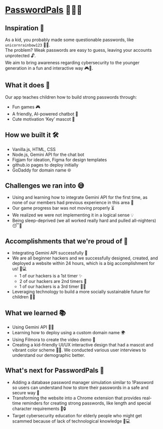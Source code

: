 # [PasswordPals](http://password-pals.co/) 🧑‍💻🔑

## Inspiration 🌈
As a kid, you probably made some questionable passwords, like `unicornrainbow123` 🦄🌈.  
The problem? Weak passwords are easy to guess, leaving your accounts unprotected 🔓.  
We aim to bring awareness regarding cybersecurity to the younger generation in a fun and interactive way 🎮👾.

## What it does 🎯
Our app teaches children how to build strong passwords through:
- Fun games 🎮
- A friendly, AI-powered chatbot 🤖
- Cute motivation ‘Key’ mascot 🔑

## How we built it 🛠️
- Vanilla.js, HTML, CSS
- Node.js, Gemini API for the chat bot
- Figjam for ideation, Figma for design templates
- github.io pages to deploy initially
- GoDaddy for domain name 🌐

## Challenges we ran into 😅
- Using and learning how to integrate Gemini API for the first time, as none of our members had previous experience in this area 🤔
- Our game progress bar was not moving properly ⏳
- We realized we were not implementing it in a logical sense 💡
- Being sleep-deprived (we all worked really hard and pulled all-nighters) 😴💪

## Accomplishments that we're proud of 🎉
- Integrating Gemini API successfully 🚀
- We are all beginner hackers and we successfully designed, created, and deployed a website within 24 hours, which is a big accomplishment for us! 🎨💻
  - 1 of our hackers is a 1st timer ✨
  - 2 of our hackers are 2nd timers 🔄
  - 1 of our hackers is a 3rd timer 🔄🔄
- Leveraging technology to build a more socially sustainable future for children 🌱💡

## What we learned 📚
- Using Gemini API 🧑‍💻
- Learning how to deploy using a custom domain name 🌍
- Using Filmora to create the video demo 🎥
- Creating a kid-friendly UI/UX interactive design that had a mascot and vibrant color scheme 🎨🧸. We conducted various user interviews to understand our demographic better.

## What's next for PasswordPals 🔮
- Adding a database password manager simulation similar to 1Password so users can understand how to store their passwords in a safe and secure way 🔐
- Transforming the website into a Chrome extension that provides real-time reminders for creating strong passwords, like length and special character requirements 💬🔒
- Target cybersecurity education for elderly people who might get scammed because of lack of technological knowledge 👵💻
